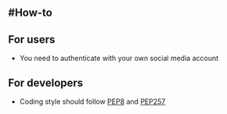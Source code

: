 #How-to
---
## For users

- You need to authenticate with your own social media account

## For developers

- Coding style should follow [PEP8](http://legacy.python.org/dev/peps/pep-0008/) and [PEP257](http://legacy.python.org/dev/peps/pep-0257/)
